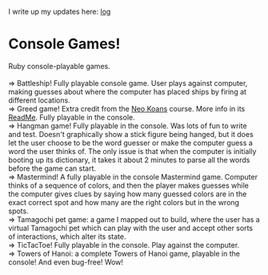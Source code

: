I write up my updates here: [log](http://mindplace-log.blogspot.com/)

# Console Games!
Ruby console-playable games. 
<br /><br />
=> Battleship! Fully playable console game. User plays against computer, making guesses about where the computer
has placed ships by firing at different locations. 
<br />
=> Greed game! Extra credit from the [Neo Koans](http://www.rubykoans.com/) course. More info in its [ReadMe](https://github.com/mindplace/console_games/tree/master/Greed%20game).
Fully playable in the console. 
<br />
=> Hangman game! Fully playable in the console. Was lots of fun to write and test. Doesn't graphically 
show a stick figure being hanged, but it does
let the user choose to be the word guesser or make the computer guess a word the user thinks of. The only issue
is that when the computer is initially booting up its dictionary, it takes it about 2 minutes to parse all the 
words before the game can start. 
<br />
=> Mastermind! A fully playable in the console Mastermind game. Computer thinks of a sequence of 
colors, and then the player makes guesses while the computer gives clues by saying how many 
guessed colors are in the exact correct spot and how many are the right colors but in the wrong spots. 
<br />
=> Tamagochi pet game: a game I mapped out to build, where the user has a virtual Tamagochi pet which can play with the user and accept
other sorts of interactions, which alter its state. 
<br />
=> TicTacToe! Fully playable in the console. Play against the computer. 
<br />
=> Towers of Hanoi: a complete Towers of Hanoi game, playable in the console! And even bug-free! Wow!
<br />